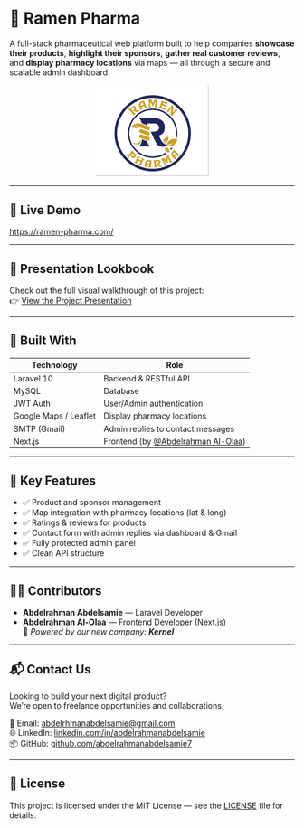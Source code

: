 # 💊 Ramen Pharma

A full-stack pharmaceutical web platform built to help companies **showcase their products**, **highlight their sponsors**, **gather real customer reviews**, and **display pharmacy locations** via maps — all through a secure and scalable admin dashboard.

<p align="center">
  <img src="./public/Ramen-Pharama.jpg" alt="Ramena Pharma Logo" width="200" style="border-raduis:'50%'"/>
</p>


---

## 🚀 Live Demo  
https://ramen-pharma.com/ 

---

## 📸 Presentation Lookbook  
Check out the full visual walkthrough of this project:  
👉 [View the Project Presentation](https://www.canva.com/design/DAGrZLlaF0c/HlhbTKttzQBBzwbnohC-DA/edit?utm_content=DAGrZLlaF0c&utm_campaign=designshare&utm_medium=link2&utm_source=sharebutton)

---

## 🧠 Built With

| Technology | Role |
|------------|------|
| Laravel 10 | Backend & RESTful API |
| MySQL | Database |
| JWT Auth | User/Admin authentication |
| Google Maps / Leaflet | Display pharmacy locations |
| SMTP (Gmail) | Admin replies to contact messages |
| Next.js | Frontend (by [@Abdelrahman Al-Olaa](https://github.com/abdalrhman-abdalalim)) |

---

## 🧩 Key Features

- ✅ Product and sponsor management
- ✅ Map integration with pharmacy locations (lat & long)
- ✅ Ratings & reviews for products
- ✅ Contact form with admin replies via dashboard & Gmail
- ✅ Fully protected admin panel
- ✅ Clean API structure

---

## 🧑‍💻 Contributors

- **Abdelrahman Abdelsamie** — Laravel Developer  
- **Abdelrahman Al-Olaa** — Frontend Developer (Next.js)  
🧠 _Powered by our new company: **Kernel**_

---

## 📬 Contact Us

Looking to build your next digital product?  
We’re open to freelance opportunities and collaborations.

📧 Email: abdelrhmanabdelsamie@gmail.com  
🌐 LinkedIn: [linkedin.com/in/abdelrahmanabdelsamie](https://www.linkedin.com/in/abdelrahman-abdelsamie-hussain-177021221/)  
📦 GitHub: [github.com/abdelrahmanabdelsamie7](https://github.com/abdelrahmanabdelsamie7)

---

## 📝 License

This project is licensed under the MIT License — see the [LICENSE](LICENSE) file for details.
